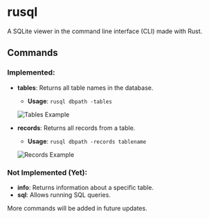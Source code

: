 # rusql

A SQLite viewer in the command line interface (CLI) made with Rust.

## Commands

### Implemented:

* **tables**: Returns all table names in the database.
  * **Usage**: `rusql dbpath -tables`

  ![Tables Example](https://i.ibb.co/jfG65L5/tables-example.png)

* **records**: Returns all records from a table.
  * **Usage**: `rusql dbpath -records tablename`

  ![Records Example](https://i.ibb.co/ZL6hKqJ/records-example.png)

### Not Implemented (Yet):

* **info**: Returns information about a specific table.
* **sql**: Allows running SQL queries.

More commands will be added in future updates.


